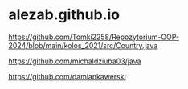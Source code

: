 # alezab.github.io

https://github.com/Tomki2258/Repozytorium-OOP-2024/blob/main/kolos_2021/src/Country.java


https://github.com/michaldziuba03/java

https://github.com/damiankawerski
